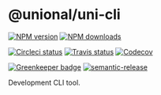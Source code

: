 # @unional/uni-cli

[![NPM version][npm-image]][npm-url]
[![NPM downloads][downloads-image]][downloads-url]

[![Circleci status][circleci-image]][circleci-url]
[![Travis status][travis-image]][travis-url]
[![Codecov][codecov-image]][codecov-url]
<!-- [![Coveralls Status][coveralls-image]][coveralls-url] -->

[![Greenkeeper badge][green-keeper-image]][green-keeper-url]
[![semantic-release][semantic-release-image]][semantic-release-url]

Development CLI tool.

[npm-image]: https://img.shields.io/npm/v/@unional/uni-cli.svg?style=flat
[npm-url]: https://npmjs.org/package/@unional/uni-cli
[downloads-image]: https://img.shields.io/npm/dm/@unional/uni-cli.svg?style=flat
[downloads-url]: https://npmjs.org/package/@unional/uni-cli
[circleci-image]: https://circleci.com/gh/unional/uni-cli/tree/master.svg?style=shield
[circleci-url]: https://circleci.com/gh/unional/uni-cli/tree/master
[travis-image]: https://img.shields.io/travis/unional/uni-cli/master.svg?style=flat
[travis-url]: https://travis-ci.org/unional/uni-cli?branch=master
[codecov-image]: https://codecov.io/gh/unional/uni-cli/branch/master/graph/badge.svg
[codecov-url]: https://codecov.io/gh/unional/uni-cli
[coveralls-image]: https://coveralls.io/repos/github/unional/uni-cli/badge.svg
[coveralls-url]: https://coveralls.io/github/unional/uni-cli
[green-keeper-image]: https://badges.greenkeeper.io/unional/uni-cli.svg
[green-keeper-url]:https://greenkeeper.io/
[semantic-release-image]:https://img.shields.io/badge/%20%20%F0%9F%93%A6%F0%9F%9A%80-semantic--release-e10079.svg
[semantic-release-url]:https://github.com/semantic-release/semantic-release
